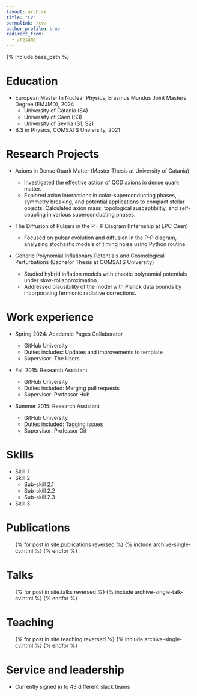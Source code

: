 ```yaml
---
layout: archive
title: "CV"
permalink: /cv/
author_profile: true
redirect_from:
  - /resume
---
```


{% include base_path %}

Education
======
* European Master In Nuclear Physics, Erasmus Mundus Joint Masters Degree (EMJMD), 2024
  * University of Catania (S4)
  * University of Caen (S3)
  * University of Sevilla (S1, S2)
* B.S in Physics, COMSATS Unviersity, 2021


Research Projects
======
* Axions in Dense Quark Matter (Master Thesis at University of Catania)

  * Investigated the effective action of QCD axions in dense quark matter.
  * Explored axion interactions in color-superconducting phases, symmetry breaking, and potential applications to compact stellar objects. Calculated axion mass, topological susceptibiltiy, and self-coupling in various superconducting phases.
* The Diffusion of Pulsars in the P - P Diagram (Internship at LPC Caen)
  * Focused on pulsar evolution and diffusion in the P-P diagram, analyzing stochastic models of timing noise using Python routine.
* Generic Polynomial Inflationary Potentials and Cosmological Perturbations (Bachelor Thesis at COMSATS University)
  * Studied hybrid inflation models with chaotic polynomial potentials under slow-rollapproximation.
  * Addressed plausibility of the model with Planck data bounds by incorporating fermionic radiative corrections.

Work experience
======
* Spring 2024: Academic Pages Collaborator
  * GitHub University
  * Duties includes: Updates and improvements to template
  * Supervisor: The Users

* Fall 2015: Research Assistant
  * GitHub University
  * Duties included: Merging pull requests
  * Supervisor: Professor Hub

* Summer 2015: Research Assistant
  * GitHub University
  * Duties included: Tagging issues
  * Supervisor: Professor Git
  
Skills
======
* Skill 1
* Skill 2
  * Sub-skill 2.1
  * Sub-skill 2.2
  * Sub-skill 2.3
* Skill 3

Publications
======
  <ul>{% for post in site.publications reversed %}
    {% include archive-single-cv.html %}
  {% endfor %}</ul>
  
Talks
======
  <ul>{% for post in site.talks reversed %}
    {% include archive-single-talk-cv.html  %}
  {% endfor %}</ul>
  
Teaching
======
  <ul>{% for post in site.teaching reversed %}
    {% include archive-single-cv.html %}
  {% endfor %}</ul>
  
Service and leadership
======
* Currently signed in to 43 different slack teams
